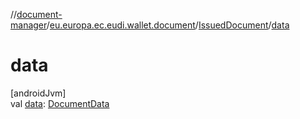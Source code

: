 //[document-manager](../../../index.md)/[eu.europa.ec.eudi.wallet.document](../index.md)/[IssuedDocument](index.md)/[data](data.md)

# data

[androidJvm]\
val [data](data.md): [DocumentData](../../eu.europa.ec.eudi.wallet.document.format/-document-data/index.md)
